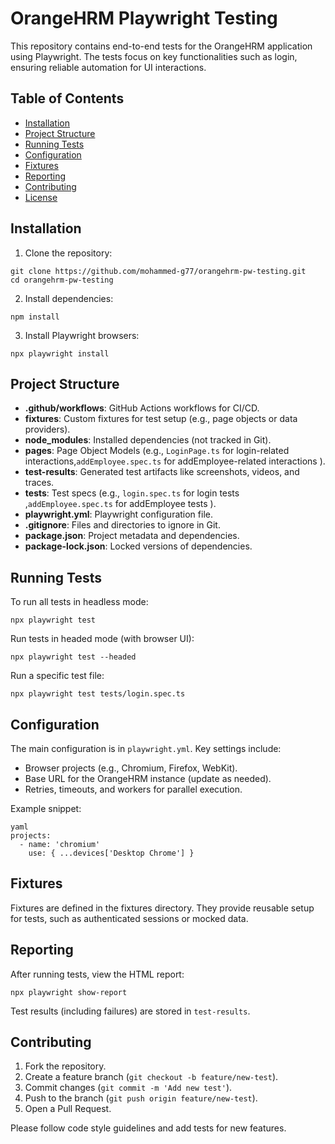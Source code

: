 # OrangeHRM Playwright Testing

This repository contains end-to-end tests for the OrangeHRM application using Playwright. The tests focus on key functionalities such as login, ensuring reliable automation for UI interactions.

## Table of Contents

- [Installation](#installation)
- [Project Structure](#project-structure)
- [Running Tests](#running-tests)
- [Configuration](#configuration)
- [Fixtures](#fixtures)
- [Reporting](#reporting)
- [Contributing](#contributing)
- [License](#license)

 
## Installation

1. Clone the repository:
```
git clone https://github.com/mohammed-g77/orangehrm-pw-testing.git
cd orangehrm-pw-testing
```

2. Install dependencies:
```
npm install
```
3. Install Playwright browsers:
```
npx playwright install
```
## Project Structure

- **.github/workflows**: GitHub Actions workflows for CI/CD.
- **fixtures**: Custom fixtures for test setup (e.g., page objects or data providers).
- **node_modules**: Installed dependencies (not tracked in Git).
- **pages**: Page Object Models (e.g., `LoginPage.ts` for login-related interactions,`addEmployee.spec.ts` for addEmployee-related interactions ).
- **test-results**: Generated test artifacts like screenshots, videos, and traces.
- **tests**: Test specs (e.g., `login.spec.ts` for login tests ,`addEmployee.spec.ts` for addEmployee tests ).
- **playwright.yml**: Playwright configuration file.
- **.gitignore**: Files and directories to ignore in Git.
- **package.json**: Project metadata and dependencies.
- **package-lock.json**: Locked versions of dependencies.

## Running Tests

To run all tests in headless mode:
```
npx playwright test
```
Run tests in headed mode (with browser UI):
```
npx playwright test --headed
```
Run a specific test file:
```
npx playwright test tests/login.spec.ts

```

## Configuration

The main configuration is in `playwright.yml`. Key settings include:
- Browser projects (e.g., Chromium, Firefox, WebKit).
- Base URL for the OrangeHRM instance (update as needed).
- Retries, timeouts, and workers for parallel execution.

Example snippet:
```
yaml
projects:
  - name: 'chromium'
    use: { ...devices['Desktop Chrome'] }
```
## Fixtures
Fixtures are defined in the fixtures directory. They provide reusable setup for tests, such as authenticated sessions or mocked data.

## Reporting
After running tests, view the HTML report:
```
npx playwright show-report
```
Test results (including failures) are stored in `test-results`.

## Contributing

1. Fork the repository.
2. Create a feature branch (`git checkout -b feature/new-test`).
3. Commit changes (`git commit -m 'Add new test'`).
4. Push to the branch (`git push origin feature/new-test`).
5. Open a Pull Request.

Please follow code style guidelines and add tests for new features.